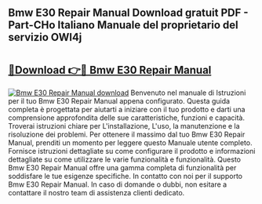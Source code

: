 ## Bmw E30 Repair Manual Download gratuit PDF - Part-CHo Italiano Manuale del proprietario del servizio OWl4j

# <h2><a href="http://dfaod2.blite.top/?on=Bmw+E30+Repair+Manual">🔗Download 👉🔴 Bmw E30 Repair Manual</a></h2>

[![Bmw E30 Repair Manual download](https://i.imgur.com/lujVjoI.png)](http://dfaod2.blite.top/?on=Bmw+E30+Repair+Manual)
Benvenuto nel manuale di Istruzioni per il tuo Bmw E30 Repair Manual appena configurato. Questa guida completa è progettata per aiutarti a iniziare con il tuo prodotto e darti una comprensione approfondita delle sue caratteristiche, funzioni e capacità. Troverai istruzioni chiare per L'installazione, L'uso, la manutenzione e la risoluzione dei problemi. Per ottenere il massimo dal tuo Bmw E30 Repair Manual, prenditi un momento per leggere questo Manuale utente completo. Fornisce istruzioni dettagliate su come configurare il prodotto e informazioni dettagliate su come utilizzare le varie funzionalità e funzionalità. Questo Bmw E30 Repair Manual offre una gamma completa di funzionalità per soddisfare le tue esigenze specifiche. In contatto con noi per il supporto Bmw E30 Repair Manual. In caso di domande o dubbi, non esitare a contattare il nostro team di assistenza clienti dedicato.
